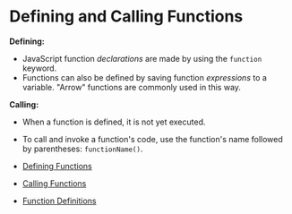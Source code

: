 # Defining and Calling Functions

**Defining:** 
- JavaScript function *declarations* are made by using the `function` keyword.
- Functions can also be defined by saving function *expressions* to a variable. "Arrow" functions are commonly used in this way.

**Calling:** 
- When a function is defined, it is not yet executed. 
- To call and invoke a function's code, use the function's name followed by parentheses: `functionName()`.


- [Defining Functions](https://developer.mozilla.org/en-US/docs/Web/JavaScript/Guide/Functions#defining_functions)
- [Calling Functions](https://developer.mozilla.org/en-US/docs/Web/JavaScript/Guide/Functions#calling_functions)
- [Function Definitions](https://www.w3schools.com/js/js_function_definition.asp)


